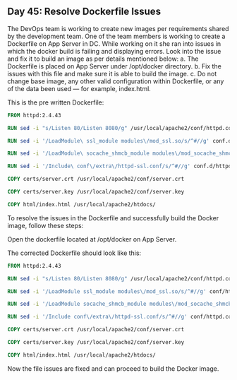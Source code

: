 ## Day 45: Resolve Dockerfile Issues

The DevOps team is working to create new images per requirements shared by the development team. One of the team members is working to create a Dockerfile on App Server in DC. While working on it she ran into issues in which the docker build is failing and displaying errors. Look into the issue and fix it to build an image as per details mentioned below:
a. The Dockerfile is placed on App Server under /opt/docker directory.
b. Fix the issues with this file and make sure it is able to build the image.
c. Do not change base image, any other valid configuration within Dockerfile, or any of the data been used — for example, index.html.

This is the pre written Dockerfile:

```Dockerfile
FROM httpd:2.4.43

RUN sed -i "s/Listen 80/Listen 8080/g" /usr/local/apache2/conf/httpd.conf

RUN sed -i '/LoadModule\ ssl_module modules\/mod_ssl.so/s/^#//g' conf.d/httpd.conf

RUN sed -i '/LoadModule\ socache_shmcb_module modules\/mod_socache_shmcb.so/s/^#//g' conf.d/httpd.conf

RUN sed -i '/Include\ conf\/extra\/httpd-ssl.conf/s/^#//g' conf.d/httpd.conf

COPY certs/server.crt /usr/local/apache2/conf/server.crt

COPY certs/server.key /usr/local/apache2/conf/server.key

COPY html/index.html /usr/local/apache2/htdocs/
```

To resolve the issues in the Dockerfile and successfully build the Docker image, follow these steps:

Open the dockerfile located at /opt/docker on App Server.

The corrected Dockerfile should look like this:

```Dockerfile
FROM httpd:2.4.43

RUN sed -i "s/Listen 80/Listen 8080/g" /usr/local/apache2/conf/httpd.conf

RUN sed -i '/LoadModule ssl_module modules\/mod_ssl.so/s/^#//g' conf/httpd.conf

RUN sed -i '/LoadModule socache_shmcb_module modules\/mod_socache_shmcb.so/s/^#//g' conf/httpd.conf

RUN sed -i '/Include conf\/extra\/httpd-ssl.conf/s/^#//g' conf/httpd.conf

COPY certs/server.crt /usr/local/apache2/conf/server.crt

COPY certs/server.key /usr/local/apache2/conf/server.key

COPY html/index.html /usr/local/apache2/htdocs/
```
Now the file issues are fixed and can proceed to build the Docker image.

